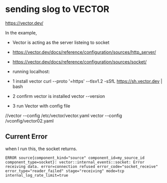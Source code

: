 # sending slog to VECTOR


https://vector.dev/


In the example, 
- Vector is acting as the server listeing to socket
- https://vector.dev/docs/reference/configuration/sources/http_server/
- https://vector.dev/docs/reference/configuration/sources/socket/

- running localhost:



 - 1 install vector
curl --proto '=https' --tlsv1.2 -sSfL https://sh.vector.dev | bash



- 2 confirm vector is installed
vector --version



- 3 run Vector with config file


//vector --config /etc/vector/vector.yaml
vector --config /vconfig/vector02.yaml





## Current Error
when I run this, the socket returns.

```
ERROR source{component_kind="source" component_id=my_source_id component_type=socket}: vector::internal_events::socket: Error receiving data. error=connection refused error_code="socket_receive" error_type="reader_failed" stage="receiving" mode=tcp internal_log_rate_limit=true
```


